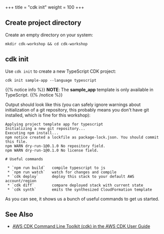 +++
title = "cdk init"
weight = 100
+++

## Create project directory

Create an empty directory on your system:

```console
mkdir cdk-workshop && cd cdk-workshop
```

## cdk init

Use `cdk init` to create a new TypeScript CDK project:

```console
cdk init sample-app --language typescript
```

{{% notice info %}} __NOTE__: The **sample_app** template is only available in TypeScript. {{% /notice %}}

Output should look like this (you can safely ignore warnings about
initialization of a git repository, this probably means you don't have git
installed, which is fine for this workshop):

```
Applying project template app for typescript
Initializing a new git repository...
Executing npm install...
npm notice created a lockfile as package-lock.json. You should commit this file.
npm WARN dry-run-1@0.1.0 No repository field.
npm WARN dry-run-1@0.1.0 No license field.

# Useful commands

 * `npm run build`   compile typescript to js
 * `npm run watch`   watch for changes and compile
 * `cdk deploy`      deploy this stack to your default AWS account/region
 * `cdk diff`        compare deployed stack with current state
 * `cdk synth`       emits the synthesized CloudFormation template
```

As you can see, it shows us a bunch of useful commands to get us started.

## See Also

- [AWS CDK Command Line Toolkit (cdk) in the AWS CDK User Guide](https://docs.aws.amazon.com/CDK/latest/userguide/tools.html)